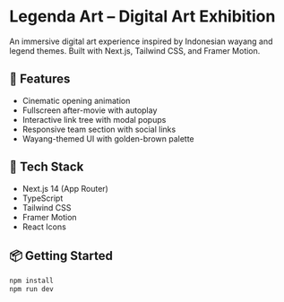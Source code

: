 # Legenda Art – Digital Art Exhibition

An immersive digital art experience inspired by Indonesian wayang and legend themes. Built with Next.js, Tailwind CSS, and Framer Motion.

## 🎨 Features
- Cinematic opening animation
- Fullscreen after-movie with autoplay
- Interactive link tree with modal popups
- Responsive team section with social links
- Wayang-themed UI with golden-brown palette

## 🧪 Tech Stack
- Next.js 14 (App Router)
- TypeScript
- Tailwind CSS
- Framer Motion
- React Icons

## 📦 Getting Started
```bash
npm install
npm run dev